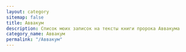 ```yaml
---
layout: category
sitemap: false
title: Аввакум
description: Список моих записок на тексты книги пророка Аввакума
category_name: Аввакум
permalink: "/Аввакум"
---
```

